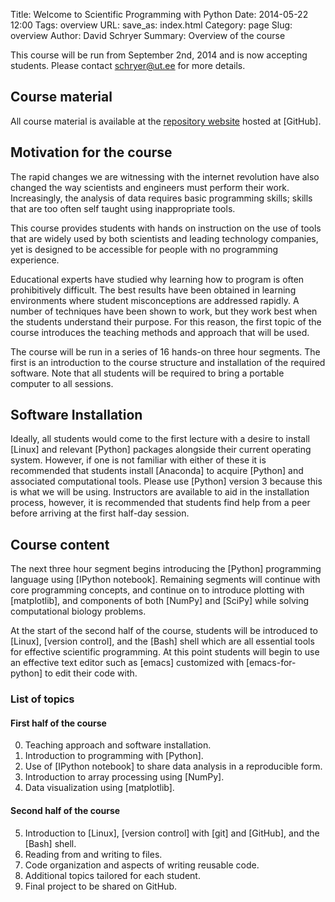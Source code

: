 Title: Welcome to Scientific Programming with Python
Date: 2014-05-22 12:00
Tags: overview
URL: 
save_as: index.html
Category: page
Slug: overview
Author: David Schryer
Summary: Overview of the course

This course will be run from September 2nd, 2014 and is now accepting students.
Please contact <schryer@ut.ee> for more details.

## Course material

All course material is available at the
[repository website](https://github.com/schryer/python_course_material)
hosted at [GitHub].

## Motivation for the course

The rapid changes we are witnessing with the internet revolution have
also changed the way scientists and engineers must perform their work.
Increasingly, the analysis of data requires basic programming skills;
skills that are too often self taught using inappropriate tools.

This course provides students with hands on instruction on the use of
tools that are widely used by both scientists and leading technology
companies, yet is designed to be accessible for people with no
programming experience.

Educational experts have studied why learning how to program is often
prohibitively difficult. The best results have been obtained in
learning environments where student misconceptions are addressed
rapidly.  A number of techniques have been shown to work, but they
work best when the students understand their purpose. For this reason,
the first topic of the course introduces the teaching methods and
approach that will be used.

The course will be run in a series of 16 hands-on three hour segments.
The first is an introduction to the course structure and installation
of the required software. Note that all students will be required to
bring a portable computer to all sessions.

## Software Installation

Ideally, all students would come to the first lecture with a desire to
install [Linux] and relevant [Python] packages alongside their current
operating system.  However, if one is not familiar with either of these
it is recommended that students install [Anaconda] to acquire [Python]
and associated computational tools. Please use [Python] version 3 because
this is what we will be using. Instructors are available to aid in the
installation process, however, it is recommended that students find help
from a peer before arriving at the first half-day session.

## Course content

The next three hour segment begins introducing the [Python]
programming language using [IPython notebook]. Remaining segments will
continue with core programming concepts, and continue on to introduce
plotting with [matplotlib], and components of both [NumPy] and [SciPy]
while solving computational biology problems.

At the start of the second half of the course, students will be
introduced to [Linux], [version control], and the [Bash] shell which
are all essential tools for effective scientific programming. At this
point students will begin to use an effective text editor such as [emacs]
customized with [emacs-for-python] to edit their code with.

### List of topics

#### First half of the course

0. Teaching approach and software installation.
1. Introduction to programming with [Python].
2. Use of [IPython notebook] to share data analysis in a reproducible form.
3. Introduction to array processing using [NumPy].
4. Data visualization using [matplotlib].

#### Second half of the course

5. Introduction to [Linux], [version control] with [git] and [GitHub], and the [Bash] shell.
6. Reading from and writing to files.
7. Code organization and aspects of writing reusable code.
8. Additional topics tailored for each student.
9. Final project to be shared on GitHub.


